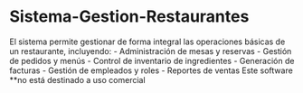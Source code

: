 # Sistema-Gestion-Restaurantes
 El sistema permite gestionar de forma integral las operaciones básicas de un restaurante, incluyendo: - Administración de mesas y reservas - Gestión de pedidos y menús - Control de inventario de ingredientes - Generación de facturas - Gestión de empleados y roles - Reportes de ventas  Este software **no está destinado a uso comercial

